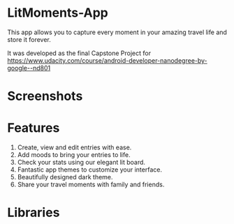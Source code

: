 # LitMoments-App
This app allows  you to capture every moment in your amazing travel life and store it forever.  

It was developed as the final Capstone Project for https://www.udacity.com/course/android-developer-nanodegree-by-google--nd801

# Screenshots

# Features
1. Create, view and edit entries with ease.
2. Add moods to bring your entries to life.
3. Check your stats using our elegant lit board.
4. Fantastic app themes to customize your interface.
5. Beautifully designed dark theme.
6. Share your travel moments with family and friends.

# Libraries
